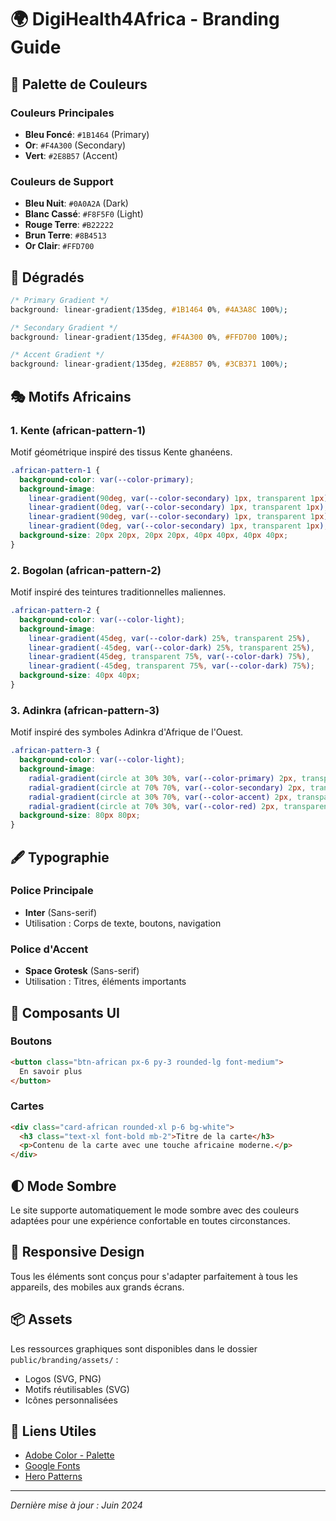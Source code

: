 # 🌍 DigiHealth4Africa - Branding Guide

## 🎨 Palette de Couleurs

### Couleurs Principales
- **Bleu Foncé**: `#1B1464` (Primary)
- **Or**: `#F4A300` (Secondary)
- **Vert**: `#2E8B57` (Accent)

### Couleurs de Support
- **Bleu Nuit**: `#0A0A2A` (Dark)
- **Blanc Cassé**: `#F8F5F0` (Light)
- **Rouge Terre**: `#B22222`
- **Brun Terre**: `#8B4513`
- **Or Clair**: `#FFD700`

## 🌈 Dégradés

```css
/* Primary Gradient */
background: linear-gradient(135deg, #1B1464 0%, #4A3A8C 100%);

/* Secondary Gradient */
background: linear-gradient(135deg, #F4A300 0%, #FFD700 100%);

/* Accent Gradient */
background: linear-gradient(135deg, #2E8B57 0%, #3CB371 100%);
```

## 🎭 Motifs Africains

### 1. Kente (african-pattern-1)
Motif géométrique inspiré des tissus Kente ghanéens.
```css
.african-pattern-1 {
  background-color: var(--color-primary);
  background-image: 
    linear-gradient(90deg, var(--color-secondary) 1px, transparent 1px),
    linear-gradient(0deg, var(--color-secondary) 1px, transparent 1px),
    linear-gradient(90deg, var(--color-secondary) 1px, transparent 1px),
    linear-gradient(0deg, var(--color-secondary) 1px, transparent 1px);
  background-size: 20px 20px, 20px 20px, 40px 40px, 40px 40px;
}
```

### 2. Bogolan (african-pattern-2)
Motif inspiré des teintures traditionnelles maliennes.
```css
.african-pattern-2 {
  background-color: var(--color-light);
  background-image: 
    linear-gradient(45deg, var(--color-dark) 25%, transparent 25%),
    linear-gradient(-45deg, var(--color-dark) 25%, transparent 25%),
    linear-gradient(45deg, transparent 75%, var(--color-dark) 75%),
    linear-gradient(-45deg, transparent 75%, var(--color-dark) 75%);
  background-size: 40px 40px;
}
```

### 3. Adinkra (african-pattern-3)
Motif inspiré des symboles Adinkra d'Afrique de l'Ouest.
```css
.african-pattern-3 {
  background-color: var(--color-light);
  background-image: 
    radial-gradient(circle at 30% 30%, var(--color-primary) 2px, transparent 2px),
    radial-gradient(circle at 70% 70%, var(--color-secondary) 2px, transparent 2px),
    radial-gradient(circle at 30% 70%, var(--color-accent) 2px, transparent 2px),
    radial-gradient(circle at 70% 30%, var(--color-red) 2px, transparent 2px);
  background-size: 80px 80px;
}
```

## 🖋️ Typographie

### Police Principale
- **Inter** (Sans-serif)
- Utilisation : Corps de texte, boutons, navigation

### Police d'Accent
- **Space Grotesk** (Sans-serif)
- Utilisation : Titres, éléments importants

## 🎨 Composants UI

### Boutons
```html
<button class="btn-african px-6 py-3 rounded-lg font-medium">
  En savoir plus
</button>
```

### Cartes
```html
<div class="card-african rounded-xl p-6 bg-white">
  <h3 class="text-xl font-bold mb-2">Titre de la carte</h3>
  <p>Contenu de la carte avec une touche africaine moderne.</p>
</div>
```

## 🌓 Mode Sombre

Le site supporte automatiquement le mode sombre avec des couleurs adaptées pour une expérience confortable en toutes circonstances.

## 📱 Responsive Design

Tous les éléments sont conçus pour s'adapter parfaitement à tous les appareils, des mobiles aux grands écrans.

## 📦 Assets

Les ressources graphiques sont disponibles dans le dossier `public/branding/assets/` :
- Logos (SVG, PNG)
- Motifs réutilisables (SVG)
- Icônes personnalisées

## 🔗 Liens Utiles
- [Adobe Color - Palette](https://color.adobe.com/fr/create/color-wheel)
- [Google Fonts](https://fonts.google.com/)
- [Hero Patterns](https://heropatterns.com/)

---
*Dernière mise à jour : Juin 2024*

